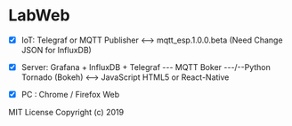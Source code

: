 # LabWeb
 - [x] IoT: Telegraf or MQTT Publisher &lt;-->   mqtt_esp.1.0.0.beta (Need Change JSON for InfluxDB)
 - [x] Server: Grafana + InfluxDB + Telegraf --- MQTT Boker ---/--Python Tornado (Bokeh) &lt;-->  JavaScript HTML5 or React-Native
 - [x] PC : Chrome / Firefox Web


MIT License
Copyright (c) 2019
